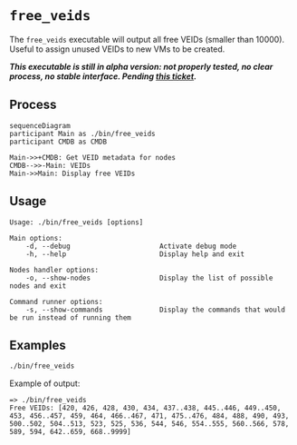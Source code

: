 # `free_veids`

The `free_veids` executable will output all free VEIDs (smaller than 10000).
Useful to assign unused VEIDs to new VMs to be created.

***This executable is still in alpha version: not properly tested, no clear process, no stable interface. Pending [this ticket](https://github.com/sweet-delights/hybrid-platforms-conductor/issues/45).***

## Process

```mermaid
sequenceDiagram
participant Main as ./bin/free_veids
participant CMDB as CMDB

Main->>+CMDB: Get VEID metadata for nodes
CMDB-->>-Main: VEIDs
Main->>Main: Display free VEIDs
```

## Usage

```
Usage: ./bin/free_veids [options]

Main options:
    -d, --debug                      Activate debug mode
    -h, --help                       Display help and exit

Nodes handler options:
    -o, --show-nodes                 Display the list of possible nodes and exit

Command runner options:
    -s, --show-commands              Display the commands that would be run instead of running them
```

## Examples

```bash
./bin/free_veids
```

Example of output:
```
=> ./bin/free_veids
Free VEIDs: [420, 426, 428, 430, 434, 437..438, 445..446, 449..450, 453, 456..457, 459, 464, 466..467, 471, 475..476, 484, 488, 490, 493, 500..502, 504..513, 523, 525, 536, 544, 546, 554..555, 560..566, 578, 589, 594, 642..659, 668..9999]
```
